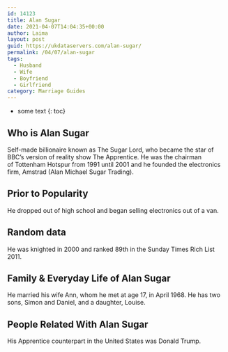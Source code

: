 ```yaml
---
id: 14123
title: Alan Sugar
date: 2021-04-07T14:04:35+00:00
author: Laima
layout: post
guid: https://ukdataservers.com/alan-sugar/
permalink: /04/07/alan-sugar
tags:
  - Husband
  - Wife
  - Boyfriend
  - Girlfriend
category: Marriage Guides
---
```


* some text
{: toc}


## Who is Alan Sugar
                  
                  
                  
Self-made billionaire known as The Sugar Lord, who became the star of BBC&#8217;s version of reality show The Apprentice. He was the chairman of Tottenham Hotspur from 1991 until 2001 and he founded the electronics firm, Amstrad (Alan Michael Sugar Trading).
                  
              
            
              
            
                
                
                
## Prior to Popularity
                  
                  
                  
He dropped out of high school and began selling electronics out of a van.
                  
              
            
              
            
                
                
                
## Random data
                  
                  
                  
He was knighted in 2000 and ranked 89th in the Sunday Times Rich List 2011.
                  
              
            
              
            
                
                
                
## Family & Everyday Life of Alan Sugar
                  
                  
                  
He married his wife Ann, whom he met at age 17, in April 1968. He has two sons, Simon and Daniel, and a daughter, Louise.
                  
              
            
              
            
                
                
                
## People Related With Alan Sugar
                  
                  
                  
His Apprentice counterpart in the United States was Donald Trump.
                  
              
            
              
            
                
              
            
              
              
            
            
              
            
          
          
          